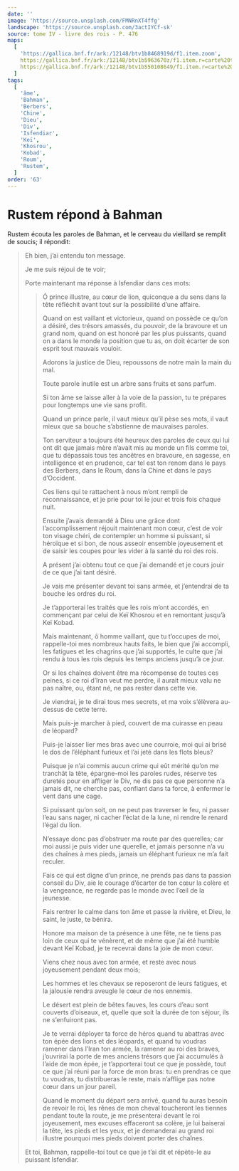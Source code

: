 ```yaml
---
date: ''
image: 'https://source.unsplash.com/FMNRnXT4ffg'
landscape: 'https://source.unsplash.com/3actIYCf-sk'
source: tome IV - livre des rois - P. 476
maps:
  [
    'https://gallica.bnf.fr/ark:/12148/btv1b8468919d/f1.item.zoom',
    https://gallica.bnf.fr/ark:/12148/btv1b5963670z/f1.item.r=carte%20touran.zoom,
    https://gallica.bnf.fr/ark:/12148/btv1b550108649/f1.item.r=carte%20touran.zoom,
  ]
tags:
  [
    'âme',
    'Bahman',
    'Berbers',
    'Chine',
    'Dieu',
    'Div',
    'Isfendiar',
    'Keï',
    'Khosrou',
    'Kobad',
    'Roum',
    'Rustem',
  ]
order: '63'
---
```


# Rustem répond à Bahman

Rustem écouta les paroles de Bahman, et le cerveau du vieillard se remplit de soucis; il répondit:

> Eh bien, j’ai entendu ton message.
>
> Je me suis réjoui de te voir;
>
> Porte maintenant ma réponse à Isfendiar dans ces mots:
>
> > Ô prince illustre, au cœur de lion, quiconque a du sens dans la tête réfléchit avant tout sur la possibilité d’une affaire.
> >
> > Quand on est vaillant et victorieux, quand on possède ce qu’on a désiré, des trésors amassés, du pouvoir, de la bravoure et un grand nom, quand on est honoré par les plus puissants, quand on a dans le monde la position que tu as, on doit écarter de son esprit tout mauvais vouloir.
> >
> > Adorons la justice de Dieu, repoussons de notre main la main du mal.
> >
> > Toute parole inutile est un arbre sans fruits et sans parfum.
> >
> > Si ton âme se laisse aller à la voie de la passion, tu te prépares pour longtemps une vie sans profit.
> >
> > Quand un prince parle, il vaut mieux qu’il pèse ses mots, il vaut mieux que sa bouche s’abstienne de mauvaises paroles.
> >
> > Ton serviteur a toujours été heureux des paroles de ceux qui lui ont dit que jamais mère n’avait mis au monde un fils comme toi, que tu dépassais tous tes ancêtres en bravoure, en sagesse, en intelligence et en prudence, car tel est ton renom dans le pays des Berbers, dans le Roum, dans la Chine et dans le pays d’Occident.
> >
> > Ces liens qui te rattachent à nous m’ont rempli de reconnaissance, et je prie pour toi le jour et trois fois chaque nuit.
> >
> > Ensuite j’avais demandé à Dieu une grâce dont l’accomplissement réjouit maintenant mon cœur, c’est de voir ton visage chéri, de contempler un homme si puissant, si héroïque et si bon, de nous asseoir ensemble joyeusement et de saisir les coupes pour les vider à la santé du roi des rois.
> >
> > A présent j’ai obtenu tout ce que j’ai demandé et je cours jouir de ce que j’ai tant désiré.
> >
> > Je vais me présenter devant toi sans armée, et j’entendrai de ta bouche les ordres du roi.
> >
> > Je t’apporterai les traités que les rois m’ont accordés, en commençant par celui de Keï Khosrou et en remontant jusqu’à Keï Kobad.
> >
> > Mais maintenant, ô homme vaillant, que tu t’occupes de moi, rappelle-toi mes nombreux hauts faits, le bien que j’ai accompli, les fatigues et les chagrins que j’ai supportés, le culte que j’ai rendu à tous les rois depuis les temps anciens jusqu’à ce jour.
> >
> > Or si les chaînes doivent être ma récompense de toutes ces peines, si ce roi d’Iran veut me perdre, il aurait mieux valu ne pas naître, ou, étant né, ne pas rester dans cette vie.
> >
> > Je viendrai, je te dirai tous mes secrets, et ma voix s’élèvera au-dessus de cette terre.
> >
> > Mais puis-je marcher à pied, couvert de ma cuirasse en peau de léopard?
> >
> > Puis-je laisser lier mes bras avec une courroie, moi qui ai brisé le dos de l’éléphant furieux et l’ai jeté dans les flots bleus?
> >
> > Puisque je n’ai commis aucun crime qui eût mérité qu’on me tranchât la tête, épargne-moi les paroles rudes, réserve tes duretés pour en affliger le Div, ne dis pas ce que personne n’a jamais dit, ne cherche pas, confiant dans ta force, à enfermer le vent dans une cage.
> >
> > Si puissant qu’on soit, on ne peut pas traverser le feu, ni passer l’eau sans nager, ni cacher l’éclat de la lune, ni rendre le renard l’égal du lion.
> >
> > N’essaye donc pas d’obstruer ma route par des querelles; car moi aussi je puis vider une querelle, et jamais personne n’a vu des chaînes à mes pieds, jamais un éléphant furieux ne m’a fait reculer.
> >
> > Fais ce qui est digne d’un prince, ne prends pas dans ta passion conseil du Div, aie le courage d’écarter de ton cœur la colère et la vengeance, ne regarde pas le monde avec l’œil de la jeunesse.
> >
> > Fais rentrer le calme dans ton âme et passe la rivière, et Dieu, le saint, le juste, te bénira.
> >
> > Honore ma maison de ta présence à une fête, ne te tiens pas loin de ceux qui te vénèrent, et de même que j’ai été humble devant Keï Kobad, je te recevrai dans la joie de mon cœur.
> >
> > Viens chez nous avec ton armée, et reste avec nous joyeusement pendant deux mois;
> >
> > Les hommes et les chevaux se reposeront de leurs fatigues, et la jalousie rendra aveugle le cœur de nos ennemis.
> >
> > Le désert est plein de bêtes fauves, les cours d’eau sont couverts d’oiseaux, et, quelle que soit la durée de ton séjour, ils ne s’enfuiront pas.
> >
> > Je te verrai déployer ta force de héros quand tu abattras avec ton épée des lions et des léopards, et quand tu voudras ramener dans l’Iran ton armée, la ramener au roi des braves, j’ouvrirai la porte de mes anciens trésors que j’ai accumulés à l’aide de mon épée, je t’apporterai tout ce que je possède, tout ce que j’ai réuni par la force de mon bras: tu en prendras ce que tu voudras, tu distribueras le reste, mais n’afflige pas notre cœur dans un jour pareil.
> >
> > Quand le moment du départ sera arrivé, quand tu auras besoin de revoir le roi, les rênes de mon cheval toucheront les tiennes pendant toute la route, je me présenterai devant le roi joyeusement, mes excuses effaceront sa colère, je lui baiserai la tête, les pieds et les yeux, et je demanderai au grand roi illustre pourquoi mes pieds doivent porter des chaînes.
>
> Et toi, Bahman, rappelle-toi tout ce que je t’ai dit et répète-le au puissant Isfendiar.
